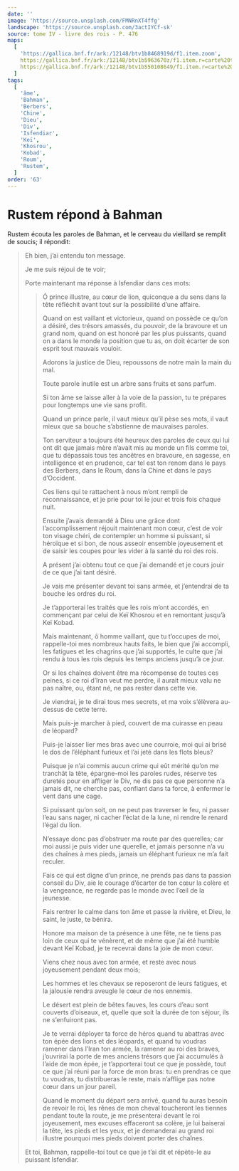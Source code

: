 ```yaml
---
date: ''
image: 'https://source.unsplash.com/FMNRnXT4ffg'
landscape: 'https://source.unsplash.com/3actIYCf-sk'
source: tome IV - livre des rois - P. 476
maps:
  [
    'https://gallica.bnf.fr/ark:/12148/btv1b8468919d/f1.item.zoom',
    https://gallica.bnf.fr/ark:/12148/btv1b5963670z/f1.item.r=carte%20touran.zoom,
    https://gallica.bnf.fr/ark:/12148/btv1b550108649/f1.item.r=carte%20touran.zoom,
  ]
tags:
  [
    'âme',
    'Bahman',
    'Berbers',
    'Chine',
    'Dieu',
    'Div',
    'Isfendiar',
    'Keï',
    'Khosrou',
    'Kobad',
    'Roum',
    'Rustem',
  ]
order: '63'
---
```


# Rustem répond à Bahman

Rustem écouta les paroles de Bahman, et le cerveau du vieillard se remplit de soucis; il répondit:

> Eh bien, j’ai entendu ton message.
>
> Je me suis réjoui de te voir;
>
> Porte maintenant ma réponse à Isfendiar dans ces mots:
>
> > Ô prince illustre, au cœur de lion, quiconque a du sens dans la tête réfléchit avant tout sur la possibilité d’une affaire.
> >
> > Quand on est vaillant et victorieux, quand on possède ce qu’on a désiré, des trésors amassés, du pouvoir, de la bravoure et un grand nom, quand on est honoré par les plus puissants, quand on a dans le monde la position que tu as, on doit écarter de son esprit tout mauvais vouloir.
> >
> > Adorons la justice de Dieu, repoussons de notre main la main du mal.
> >
> > Toute parole inutile est un arbre sans fruits et sans parfum.
> >
> > Si ton âme se laisse aller à la voie de la passion, tu te prépares pour longtemps une vie sans profit.
> >
> > Quand un prince parle, il vaut mieux qu’il pèse ses mots, il vaut mieux que sa bouche s’abstienne de mauvaises paroles.
> >
> > Ton serviteur a toujours été heureux des paroles de ceux qui lui ont dit que jamais mère n’avait mis au monde un fils comme toi, que tu dépassais tous tes ancêtres en bravoure, en sagesse, en intelligence et en prudence, car tel est ton renom dans le pays des Berbers, dans le Roum, dans la Chine et dans le pays d’Occident.
> >
> > Ces liens qui te rattachent à nous m’ont rempli de reconnaissance, et je prie pour toi le jour et trois fois chaque nuit.
> >
> > Ensuite j’avais demandé à Dieu une grâce dont l’accomplissement réjouit maintenant mon cœur, c’est de voir ton visage chéri, de contempler un homme si puissant, si héroïque et si bon, de nous asseoir ensemble joyeusement et de saisir les coupes pour les vider à la santé du roi des rois.
> >
> > A présent j’ai obtenu tout ce que j’ai demandé et je cours jouir de ce que j’ai tant désiré.
> >
> > Je vais me présenter devant toi sans armée, et j’entendrai de ta bouche les ordres du roi.
> >
> > Je t’apporterai les traités que les rois m’ont accordés, en commençant par celui de Keï Khosrou et en remontant jusqu’à Keï Kobad.
> >
> > Mais maintenant, ô homme vaillant, que tu t’occupes de moi, rappelle-toi mes nombreux hauts faits, le bien que j’ai accompli, les fatigues et les chagrins que j’ai supportés, le culte que j’ai rendu à tous les rois depuis les temps anciens jusqu’à ce jour.
> >
> > Or si les chaînes doivent être ma récompense de toutes ces peines, si ce roi d’Iran veut me perdre, il aurait mieux valu ne pas naître, ou, étant né, ne pas rester dans cette vie.
> >
> > Je viendrai, je te dirai tous mes secrets, et ma voix s’élèvera au-dessus de cette terre.
> >
> > Mais puis-je marcher à pied, couvert de ma cuirasse en peau de léopard?
> >
> > Puis-je laisser lier mes bras avec une courroie, moi qui ai brisé le dos de l’éléphant furieux et l’ai jeté dans les flots bleus?
> >
> > Puisque je n’ai commis aucun crime qui eût mérité qu’on me tranchât la tête, épargne-moi les paroles rudes, réserve tes duretés pour en affliger le Div, ne dis pas ce que personne n’a jamais dit, ne cherche pas, confiant dans ta force, à enfermer le vent dans une cage.
> >
> > Si puissant qu’on soit, on ne peut pas traverser le feu, ni passer l’eau sans nager, ni cacher l’éclat de la lune, ni rendre le renard l’égal du lion.
> >
> > N’essaye donc pas d’obstruer ma route par des querelles; car moi aussi je puis vider une querelle, et jamais personne n’a vu des chaînes à mes pieds, jamais un éléphant furieux ne m’a fait reculer.
> >
> > Fais ce qui est digne d’un prince, ne prends pas dans ta passion conseil du Div, aie le courage d’écarter de ton cœur la colère et la vengeance, ne regarde pas le monde avec l’œil de la jeunesse.
> >
> > Fais rentrer le calme dans ton âme et passe la rivière, et Dieu, le saint, le juste, te bénira.
> >
> > Honore ma maison de ta présence à une fête, ne te tiens pas loin de ceux qui te vénèrent, et de même que j’ai été humble devant Keï Kobad, je te recevrai dans la joie de mon cœur.
> >
> > Viens chez nous avec ton armée, et reste avec nous joyeusement pendant deux mois;
> >
> > Les hommes et les chevaux se reposeront de leurs fatigues, et la jalousie rendra aveugle le cœur de nos ennemis.
> >
> > Le désert est plein de bêtes fauves, les cours d’eau sont couverts d’oiseaux, et, quelle que soit la durée de ton séjour, ils ne s’enfuiront pas.
> >
> > Je te verrai déployer ta force de héros quand tu abattras avec ton épée des lions et des léopards, et quand tu voudras ramener dans l’Iran ton armée, la ramener au roi des braves, j’ouvrirai la porte de mes anciens trésors que j’ai accumulés à l’aide de mon épée, je t’apporterai tout ce que je possède, tout ce que j’ai réuni par la force de mon bras: tu en prendras ce que tu voudras, tu distribueras le reste, mais n’afflige pas notre cœur dans un jour pareil.
> >
> > Quand le moment du départ sera arrivé, quand tu auras besoin de revoir le roi, les rênes de mon cheval toucheront les tiennes pendant toute la route, je me présenterai devant le roi joyeusement, mes excuses effaceront sa colère, je lui baiserai la tête, les pieds et les yeux, et je demanderai au grand roi illustre pourquoi mes pieds doivent porter des chaînes.
>
> Et toi, Bahman, rappelle-toi tout ce que je t’ai dit et répète-le au puissant Isfendiar.
